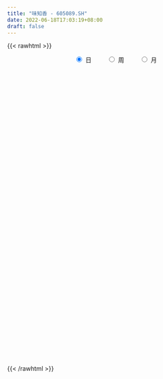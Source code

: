 ```yaml
---
title: "味知香 - 605089.SH"
date: 2022-06-18T17:03:19+08:00
draft: false
---
```

{{< rawhtml >}}
    <div style="text-align: center">
        <label style="padding: 1rem;"><input style="margin-right: .5rem" type="radio" name="period" value="D" checked onclick="period_change(this)">日</label>
        <label style="padding: 1rem;"><input style="margin-right: .5rem" type="radio" name="period" value="W" onclick="period_change(this)">周</label>
        <label style="padding: 1rem;"><input style="margin-right: .5rem" type="radio" name="period" value="M" onclick="period_change(this)">月</label>
    </div>
    <div id="chart" style="height: 700px;"></div> 
    <script type="text/javascript">
        const D_v = [3582.5,667.72,810.23,3984.21,8755.89,4886.37,2922.89,5845.83,8580.94,58690.78,84659.95,158015.17,17348.88,120036.47,91513.49,85211.6,69276.0,62339.63,68739.82,78947.52,68545.37,44537.55,42753.77,59663.13,38482.67,47938.48,67167.72,53881.19,62113.37,45825.02,30729.98,55557.34,40591.96,33493.48,38235.25,27181.94,37692.19,22283.95,34806.28,26753.52,16867.19,13669.7,24787.79,32777.8,26995.37,26112.51,22903.51,14659.99,16485.95,14797.21,23243.85,31820.56,23112.17,16848.5,14394.33,16766.01,13385.62,10070.18,27965.12,20593.59,18911.31,17567.43,24220.96,15321.54,30672.88,42896.43,25253.9,31013.81,17332.42,19267.92,15675.49,44964.94,72872.9,64610.8,39926.74,47453.12,47165.42,35170.14,59347.53,31508.42,25522.52,22712.51,22843.47,44680.63,26447.68,26614.93,17968.94,42414.0,45777.51,46180.36,33566.39,23720.37,25104.56,18314.27,17366.87,17288.76,23196.65,23702.74,16116.95,18073.98,16806.03,11609.96,30551.56,57023.94,40423.98,36131.68,32052.43,38414.75,39460.72,30780.02,42510.08,33368.17,24978.39,24161.78,19547.66,30947.01,20709.05,23069.16,19761.9,21323.88,25704.7,33325.12,20255.3,17657.92,31305.27,29283.71,38155.81,26479.8,20092.44,15461.38,13236.78,13578.0,12007.2,33375.74,57311.98,27314.78,21818.03,24047.82,23334.96,15663.95,19925.45,31494.24,18834.32,20611.56,15959.22,18676.1,25415.88,15364.58,26642.89,18539.23,39177.05,55940.77,34008.12,35421.38,32238.63,24735.2,17253.41,22591.4,22108.04,12665.8,25917.12,18147.68,45192.24,46319.88,22235.36,48089.94,40475.11,31211.03,37319.47,35246.57,43762.63,29302.78,22733.58,34235.4,43008.53,99404.22,86453.13,56345.91,56703.32,32921.96,26809.0,43815.8,22086.04,30908.93,19475.03,17560.9,20366.16,17668.29,10437.0,11305.0,13007.64,24327.21,11116.83,16972.98,18004.52,11553.59,7103.6,8454.0,11472.46,9533.8,15351.7,6906.0,14366.46,8664.06,13643.76,9839.45,6199.68,14890.8,11976.14,13589.4,11031.8,16467.44,19876.18,15898.0,22064.0,19686.68,10987.61,26430.25,13926.86,10210.74,7739.2,17425.0,29588.64,31285.43,18009.95,11413.58,21424.57,13349.32,14864.02,20646.03,21743.96,49517.71,37204.99,44467.97,47989.54,51619.01,30917.51,45878.92,31665.91,36289.9,25400.5,31314.95,25418.58,32078.48,21441.49,15386.49,11128.77,10865.4,21563.0,17799.7,10675.0,9535.0,9134.0,10668.41,8547.0,9776.49,17671.85,9851.0,16972.71,19116.03,11189.15,14652.07,7624.65,11133.2,11716.18,11706.91,12356.23,15875.0,20361.4,14421.27,9797.7,9077.7,7937.0,10853.63,17563.33,14495.0]
const D_histogram = [0.0,0.2622905983,0.7007975844,1.2538870171,1.8788516151,2.5469219296,3.2394743703,3.9458032309,4.6613335693,5.3855519421,6.1211358646,6.8732347958,7.6482399771,8.0170590833,7.4082803112,6.0760695502,4.9163054696,3.9365553047,2.715714599,1.1973553133,0.4436850274,-0.4463266681,-1.0741783453,-1.6472180067,-2.2337951391,-2.4624411841,-1.8550021024,-2.397631823,-3.5410383076,-4.5634971515,-5.0421824302,-5.8703385367,-6.1440708225,-6.2736060392,-5.8296321732,-5.2729443904,-4.4036743796,-3.8583916582,-3.8703730176,-3.7020733012,-3.428819794,-3.1141616565,-2.982060105,-2.1859342499,-1.9025338122,-1.4449457188,-1.2900766569,-1.0467737386,-0.7667070204,-0.682024422,-0.7150314152,-0.9811790246,-1.0090385326,-1.0828945416,-1.0407561462,-1.189956704,-1.1613718318,-1.0725364457,-1.1396025663,-1.3423058175,-1.5512443514,-1.7362008274,-1.5465811993,-1.2894202416,-0.8409234801,-0.3668475871,0.0418091907,0.1977681413,0.2345778576,0.2172172246,0.6647346116,1.4194971747,2.1127973726,1.9746426364,1.8318219388,1.8361691379,1.847935179,1.5965938181,1.0124654987,0.6035305064,0.2893650623,0.1767678595,0.1462315894,0.4070750551,0.3802899226,0.4245655393,0.2975791645,0.6525211312,0.9422644825,1.0270255416,1.21137256,1.2357532762,1.0721744644,0.8537153518,0.658865952,0.5360287262,0.4820520707,0.1557929489,-0.0474109283,-0.1084808057,-0.2831462662,-0.3469019455,-0.1589574028,0.2544772686,0.5553337307,0.7022208711,0.9309263851,1.0819313853,1.3927479234,1.4122063867,1.5600677636,1.2863449168,1.0099636518,0.6943248151,0.3409641237,0.3448292368,0.2480524568,0.0703669426,0.0515110534,-0.210899659,-0.8893359677,-1.5969316335,-1.9221391311,-2.0302784628,-1.7929563046,-1.5223202855,-1.0092249992,-0.7420913494,-0.6899353239,-0.4852288709,-0.3234435621,-0.2728854514,-0.299814362,0.1571091455,0.6421877874,0.8346707948,0.7909245613,0.6334283507,0.6060922331,0.5570049224,0.4400667289,0.5454659004,0.4554306071,0.4393119026,0.3391783381,0.3280699751,0.2181567181,0.1096531532,-0.2350359521,-0.318592609,0.1182651364,0.5205427506,0.7837834097,0.984497616,1.0994324516,0.9574276619,0.7611101326,0.5667485912,0.2433875365,0.1063718961,0.0471453766,-0.0783898088,0.1435412529,0.538111089,0.6399001745,0.6739154582,0.8918758985,0.9283205601,1.1583985279,1.0005539142,0.3126378755,-0.3390393274,-0.5316548898,-1.0838288249,-0.8765149494,-0.3590302622,-0.2478045933,-0.1175968521,-0.6042714161,-0.851458453,-1.1608316318,-1.8266373445,-2.198149674,-2.6600241377,-2.7991782597,-2.9068159896,-2.681212713,-2.3322279796,-1.9220797598,-1.5334731251,-1.2735238475,-1.2517194878,-1.1617661439,-0.9143796151,-0.5421871255,-0.3410638118,-0.1809861865,-0.0444034067,-0.0310755171,0.1041200404,0.1373440668,0.208622412,0.2918823258,0.3686877008,0.5189057036,0.4942053085,0.4806532765,0.2745926253,0.0027198536,-0.1774560049,-0.1939437678,-0.0235656878,0.1478448176,0.0757308343,0.0115796005,0.127425301,0.1576351736,0.4359993141,0.491831373,0.5745300046,0.5369590271,0.576637123,0.7730200891,0.9713267271,1.0331470525,1.033181052,0.9455450739,0.8781503234,0.5952302544,0.1887830486,0.2963177005,0.4663375859,0.5959851505,0.7942816784,1.0585004014,1.0063500591,0.8852575284,0.9537507958,0.8596161396,0.3263767584,-0.4121177118,-0.8075641113,-0.994142019,-0.7307956667,-0.5996362064,-0.4789802828,-0.4473604356,-0.3828398866,-0.0800365792,0.0475492219,0.0814898106,0.0190325493,0.0091520986,-0.0681090445,-0.1310672249,-0.1993304305,-0.0754329474,-0.0122762501,0.0720678117,0.2199891816,0.2788885096,0.175520864,0.1343720613,0.1564078333,0.1871787107,0.2213849045,0.2886317471,0.3551740182,0.4539911534,0.3517571259,0.2499574135,0.1244787783,0.0415068692,-0.0048241358,0.0942276192,0.1207274447]
const D_fast = [0.0,0.3278632479,0.9415696301,1.808130817,2.9028083188,4.2076091157,5.710030149,7.4028098173,9.2836735481,11.3542799064,13.620147795,16.0905554252,18.7776206007,21.1507044778,22.3939957835,22.5808024101,22.6501146969,22.6545033581,22.1125913022,20.8935708448,20.2508218158,19.2492284533,18.3528321897,17.3679880267,16.2229621094,15.3787057685,15.5223943245,14.3803566482,12.3516905867,10.1883574549,8.4491265687,6.153385828,4.3436358365,2.64569911,1.6322649328,0.870716618,0.6390680339,0.2197528408,-0.7598217731,-1.517040382,-2.1009918233,-2.5648740999,-3.1782875747,-2.928645282,-3.1208782974,-3.0245266337,-3.1921767361,-3.2105672523,-3.1221772893,-3.2080007964,-3.4197656433,-3.931208009,-4.21132715,-4.5559067945,-4.7739574356,-5.2206471694,-5.4824052552,-5.6617039805,-6.0136707427,-6.5519504482,-7.1487000699,-7.7677067528,-7.9647324246,-8.0299265272,-7.7916606358,-7.4092966396,-6.990187564,-6.7847865782,-6.6893323975,-6.6523887243,-6.0386876844,-4.9290508277,-3.7075512866,-3.3520453637,-3.0369105766,-2.573521093,-2.0997712572,-1.9519641636,-2.2829761083,-2.541028474,-2.7828526525,-2.8512578904,-2.8452362632,-2.4826240337,-2.4143366855,-2.2639196841,-2.3165112677,-1.7984390183,-1.2731295462,-0.9316121018,-0.4444219434,-0.1111029082,-0.0066381039,-0.0116683785,-0.0418012903,-0.0306313346,0.0359050276,-0.251405857,-0.4664624662,-0.554652545,-0.8001045721,-0.9505857378,-0.8023805458,-0.3253265572,0.1143633376,0.4368056958,0.8982428061,1.3197306525,1.9787341715,2.3512442315,2.8891225493,2.9369859317,2.9130955796,2.7710379467,2.5029182862,2.5929907085,2.5582270427,2.3981332641,2.3921551383,2.0770195111,1.1762492105,0.0694206363,-0.7363216441,-1.3520305915,-1.5629475094,-1.6728915617,-1.4121025251,-1.3304917127,-1.4508195182,-1.367420283,-1.2864958647,-1.3041591169,-1.4060416179,-0.909840824,-0.2642152353,0.1369354708,0.2909203776,0.2917812547,0.4159681953,0.5061321153,0.499210604,0.7409762506,0.7647986091,0.8585078802,0.8431689002,0.914078031,0.8587039536,0.777613677,0.3741655836,0.2109607744,0.677384804,1.2097981058,1.6689846173,2.1158232276,2.5056161761,2.6029683018,2.5969283057,2.5442539121,2.2817397415,2.1713170752,2.1238768998,1.9787442622,2.2365606371,2.7656582455,3.0274223747,3.2299165229,3.6708459379,3.9393707395,4.4590483392,4.551342204,3.9415856342,3.2051485994,2.8796193146,2.0564881733,2.0446733114,2.4724004331,2.5216749537,2.6224834818,1.9847410638,1.5246894137,0.925108327,-0.1973567219,-1.1184064699,-2.245286968,-3.0842356549,-3.9185773822,-4.3632772838,-4.5973495454,-4.6677212655,-4.6624829121,-4.7209145964,-5.0120401086,-5.2125283006,-5.1937366756,-4.9570909674,-4.8412336067,-4.7264025279,-4.6009205998,-4.5953615895,-4.434136022,-4.3665759788,-4.2431420307,-4.0869115354,-3.9179342352,-3.6379898065,-3.5391388745,-3.4325275873,-3.5699400822,-3.8411328906,-4.0656727502,-4.1306464551,-3.966159797,-3.7577880872,-3.810969362,-3.8722256956,-3.7245236699,-3.6549050039,-3.2675410348,-3.0887511327,-2.8624199999,-2.7657512207,-2.5819138441,-2.1922758557,-1.7511375359,-1.4310304474,-1.1727011849,-1.0239508945,-0.8718080642,-1.0059205696,-1.3651720132,-1.1835579362,-0.8969536543,-0.6183098021,-0.2214428546,0.3074009687,0.5068381412,0.6070599927,0.913990959,1.0347603376,0.5831151461,-0.258408752,-0.8557461793,-1.2908595919,-1.2102121562,-1.2289617475,-1.2280508946,-1.3082711563,-1.339460579,-1.0566664164,-0.9171933099,-0.8628802684,-0.9205793925,-0.9281718185,-1.0224602228,-1.1181852093,-1.2362810226,-1.1312417763,-1.0711541415,-0.9687931268,-0.7658744615,-0.6372530062,-0.6967404357,-0.7042962231,-0.6431584927,-0.5655929377,-0.4760405177,-0.3366357384,-0.1812999627,0.0310149608,0.0167202148,-0.0225901443,-0.1169490849,-0.1895442767,-0.2370813156,-0.1144726558,-0.0577909691]
const D_slow = [0.0,0.0655726496,0.2407720457,0.5542437999,1.0239567037,1.6606871861,2.4705557787,3.4570065864,4.6223399787,5.9687279643,7.4990119304,9.2173206294,11.1293806236,13.1336453945,14.9857154723,16.5047328598,17.7338092272,18.7179480534,19.3968767032,19.6962155315,19.8071367883,19.6955551213,19.427010535,19.0152060333,18.4567572486,17.8411469525,17.3773964269,16.7779884712,15.8927288943,14.7518546064,13.4913089989,12.0237243647,10.4877066591,8.9193051493,7.461897106,6.1436610084,5.0427424135,4.0781444989,3.1105512445,2.1850329192,1.3278279707,0.5492875566,-0.1962274697,-0.7427110321,-1.2183444852,-1.5795809149,-1.9021000791,-2.1637935138,-2.3554702689,-2.5259763744,-2.7047342282,-2.9500289843,-3.2022886175,-3.4730122529,-3.7332012894,-4.0306904654,-4.3210334234,-4.5891675348,-4.8740681764,-5.2096446307,-5.5974557186,-6.0315059254,-6.4181512253,-6.7405062857,-6.9507371557,-7.0424490525,-7.0319967548,-6.9825547195,-6.9239102551,-6.8696059489,-6.703422296,-6.3485480023,-5.8203486592,-5.3266880001,-4.8687325154,-4.4096902309,-3.9477064362,-3.5485579817,-3.295441607,-3.1445589804,-3.0722177148,-3.0280257499,-2.9914678526,-2.8896990888,-2.7946266081,-2.6884852233,-2.6140904322,-2.4509601494,-2.2153940288,-1.9586376434,-1.6557945034,-1.3468561843,-1.0788125683,-0.8653837303,-0.7006672423,-0.5666600608,-0.4461470431,-0.4071988059,-0.4190515379,-0.4461717393,-0.5169583059,-0.6036837923,-0.643423143,-0.5798038258,-0.4409703931,-0.2654151754,-0.0326835791,0.2377992673,0.5859862481,0.9390378448,1.3290547857,1.6506410149,1.9031319278,2.0767131316,2.1619541625,2.2481614717,2.3101745859,2.3277663216,2.3406440849,2.2879191701,2.0655851782,1.6663522698,1.185817487,0.6782478713,0.2300087952,-0.1505712762,-0.402877526,-0.5884003633,-0.7608841943,-0.882191412,-0.9630523026,-1.0312736654,-1.1062272559,-1.0669499695,-0.9064030227,-0.697735324,-0.5000041837,-0.341647096,-0.1901240377,-0.0508728071,0.0591438751,0.1955103502,0.309368002,0.4191959776,0.5039905621,0.5860080559,0.6405472354,0.6679605237,0.6092015357,0.5295533835,0.5591196676,0.6892553552,0.8852012076,1.1313256116,1.4061837245,1.64554064,1.8358181731,1.9775053209,2.0383522051,2.0649451791,2.0767315232,2.057134071,2.0930193842,2.2275471565,2.3875222001,2.5560010647,2.7789700393,3.0110501793,3.3006498113,3.5507882899,3.6289477587,3.5441879269,3.4112742044,3.1403169982,2.9211882608,2.8314306953,2.769479547,2.7400803339,2.5890124799,2.3761478667,2.0859399587,1.6292806226,1.0797432041,0.4147371697,-0.2850573952,-1.0117613926,-1.6820645709,-2.2651215658,-2.7456415057,-3.129009787,-3.4473907489,-3.7603206208,-4.0507621568,-4.2793570605,-4.4149038419,-4.5001697949,-4.5454163415,-4.5565171931,-4.5642860724,-4.5382560623,-4.5039200456,-4.4517644426,-4.3787938612,-4.286621936,-4.1568955101,-4.033344183,-3.9131808638,-3.8445327075,-3.8438527441,-3.8882167453,-3.9367026873,-3.9425941092,-3.9056329048,-3.8867001963,-3.8838052961,-3.8519489709,-3.8125401775,-3.703540349,-3.5805825057,-3.4369500046,-3.3027102478,-3.158550967,-2.9652959448,-2.722464263,-2.4641774999,-2.2058822369,-1.9694959684,-1.7499583875,-1.601150824,-1.5539550618,-1.4798756367,-1.3632912402,-1.2142949526,-1.015724533,-0.7510994326,-0.4995119179,-0.2781975358,-0.0397598368,0.1751441981,0.2567383877,0.1537089597,-0.0481820681,-0.2967175728,-0.4794164895,-0.6293255411,-0.7490706118,-0.8609107207,-0.9566206924,-0.9766298372,-0.9647425317,-0.9443700791,-0.9396119417,-0.9373239171,-0.9543511782,-0.9871179845,-1.0369505921,-1.0558088289,-1.0588778914,-1.0408609385,-0.9858636431,-0.9161415157,-0.8722612997,-0.8386682844,-0.799566326,-0.7527716484,-0.6974254222,-0.6252674855,-0.5364739809,-0.4229761926,-0.3350369111,-0.2725475577,-0.2414278632,-0.2310511459,-0.2322571798,-0.208700275,-0.1785184138]
const D_data = [['2021-04-27', 41.08, 41.08, 41.08, 41.08],['2021-04-28', 45.19, 45.19, 45.19, 45.19],['2021-04-29', 49.71, 49.71, 49.71, 49.71],['2021-04-30', 54.68, 54.68, 54.68, 54.68],['2021-05-06', 60.15, 60.15, 60.15, 60.15],['2021-05-07', 66.17, 66.17, 66.17, 66.17],['2021-05-10', 72.79, 72.79, 72.79, 72.79],['2021-05-11', 80.07, 80.07, 80.07, 80.07],['2021-05-12', 88.08, 88.08, 88.08, 88.08],['2021-05-13', 96.89, 96.89, 96.89, 96.89],['2021-05-14', 103.0, 106.58, 98.88, 106.58],['2021-05-17', 106.88, 117.24, 99.35, 117.24],['2021-05-18', 128.96, 128.96, 128.96, 128.96],['2021-05-19', 133.0, 135.0, 130.01, 139.8],['2021-05-20', 131.41, 130.3, 128.23, 135.8],['2021-05-21', 130.08, 123.63, 120.12, 135.0],['2021-05-24', 123.6, 125.89, 120.33, 127.84],['2021-05-25', 124.0, 128.5, 120.11, 128.5],['2021-05-26', 127.06, 124.9, 124.05, 132.94],['2021-05-27', 121.66, 118.1, 115.0, 121.7],['2021-05-28', 118.01, 125.0, 115.5, 128.45],['2021-05-31', 123.0, 121.65, 119.01, 124.88],['2021-06-01', 122.5, 123.0, 117.81, 124.85],['2021-06-02', 124.19, 122.08, 121.22, 132.11],['2021-06-03', 119.0, 119.88, 116.51, 122.44],['2021-06-04', 119.99, 122.86, 118.01, 127.53],['2021-06-07', 123.1, 135.15, 120.1, 135.15],['2021-06-08', 137.5, 121.64, 121.64, 138.88],['2021-06-09', 113.8, 109.48, 109.48, 113.8],['2021-06-10', 108.5, 104.05, 103.8, 109.99],['2021-06-11', 106.0, 104.95, 104.1, 107.75],['2021-06-15', 102.7, 94.46, 94.46, 104.0],['2021-06-16', 92.17, 95.2, 90.7, 99.0],['2021-06-17', 94.98, 92.31, 90.75, 95.45],['2021-06-18', 92.1, 96.66, 90.1, 98.0],['2021-06-21', 95.0, 97.3, 94.0, 99.0],['2021-06-22', 97.3, 102.0, 95.68, 102.67],['2021-06-23', 100.68, 99.11, 97.5, 101.85],['2021-06-24', 98.98, 90.98, 89.3, 98.99],['2021-06-25', 90.05, 91.0, 86.2, 91.4],['2021-06-28', 90.33, 90.9, 88.74, 91.79],['2021-06-29', 90.6, 90.52, 89.82, 92.0],['2021-06-30', 90.0, 87.02, 87.02, 91.3],['2021-07-01', 87.34, 95.72, 87.0, 95.72],['2021-07-02', 93.11, 90.44, 88.7, 94.88],['2021-07-05', 89.82, 93.09, 87.37, 94.37],['2021-07-06', 92.36, 89.61, 87.56, 92.9],['2021-07-07', 88.0, 90.57, 88.0, 92.18],['2021-07-08', 89.68, 91.4, 88.81, 92.6],['2021-07-09', 90.58, 89.01, 88.1, 91.01],['2021-07-12', 88.5, 86.74, 85.0, 88.9],['2021-07-13', 85.7, 81.92, 80.91, 87.5],['2021-07-14', 81.0, 82.87, 79.11, 84.66],['2021-07-15', 81.78, 80.7, 80.0, 82.87],['2021-07-16', 80.78, 80.7, 79.65, 81.84],['2021-07-19', 79.9, 76.56, 75.95, 80.34],['2021-07-20', 75.5, 76.92, 75.35, 78.33],['2021-07-21', 76.97, 76.46, 76.1, 77.92],['2021-07-22', 76.6, 73.0, 72.29, 77.18],['2021-07-23', 72.97, 68.85, 68.75, 73.1],['2021-07-26', 68.04, 65.72, 65.2, 69.47],['2021-07-27', 65.99, 62.8, 62.05, 66.69],['2021-07-28', 63.34, 65.3, 62.02, 66.56],['2021-07-29', 65.0, 65.28, 63.73, 66.4],['2021-07-30', 64.7, 67.76, 63.59, 68.3],['2021-08-02', 67.0, 69.1, 62.11, 70.78],['2021-08-03', 67.92, 69.54, 67.13, 71.76],['2021-08-04', 69.0, 67.0, 65.3, 69.0],['2021-08-05', 66.5, 65.21, 64.8, 68.09],['2021-08-06', 65.35, 63.78, 63.35, 65.75],['2021-08-09', 64.62, 70.16, 63.79, 70.16],['2021-08-10', 74.98, 77.18, 72.16, 77.18],['2021-08-11', 79.5, 80.89, 78.52, 83.63],['2021-08-12', 77.99, 72.82, 72.8, 78.99],['2021-08-13', 72.0, 72.8, 71.13, 74.37],['2021-08-16', 72.74, 75.08, 71.5, 77.5],['2021-08-17', 73.9, 76.1, 72.05, 79.0],['2021-08-18', 75.3, 73.0, 72.81, 77.78],['2021-08-19', 71.2, 67.12, 65.86, 75.5],['2021-08-20', 66.18, 66.81, 63.61, 66.85],['2021-08-23', 66.63, 65.95, 65.11, 67.43],['2021-08-24', 66.12, 67.07, 65.02, 67.88],['2021-08-25', 66.31, 67.41, 66.21, 69.6],['2021-08-26', 66.54, 71.49, 65.44, 74.09],['2021-08-27', 70.58, 68.43, 68.3, 71.43],['2021-08-30', 68.0, 69.3, 66.1, 70.15],['2021-08-31', 68.59, 66.84, 66.8, 69.9],['2021-09-01', 67.3, 73.52, 64.45, 73.52],['2021-09-02', 73.95, 74.76, 71.82, 75.88],['2021-09-03', 74.74, 73.7, 72.65, 78.5],['2021-09-06', 73.5, 76.32, 72.6, 77.3],['2021-09-07', 75.3, 75.65, 74.6, 76.66],['2021-09-08', 75.5, 73.67, 72.8, 76.17],['2021-09-09', 73.48, 72.58, 71.91, 74.88],['2021-09-10', 72.11, 72.25, 71.66, 74.08],['2021-09-13', 72.6, 72.68, 71.03, 73.17],['2021-09-14', 73.12, 73.4, 72.95, 76.0],['2021-09-15', 72.57, 69.15, 69.0, 72.57],['2021-09-16', 69.0, 69.24, 67.8, 71.59],['2021-09-17', 69.0, 70.18, 67.3, 70.8],['2021-09-22', 69.25, 67.89, 66.79, 69.42],['2021-09-23', 68.04, 68.3, 68.04, 69.6],['2021-09-24', 68.31, 71.5, 67.85, 73.98],['2021-09-27', 70.6, 75.91, 70.6, 78.65],['2021-09-28', 74.08, 76.69, 72.33, 76.8],['2021-09-29', 75.49, 76.43, 74.63, 79.73],['2021-09-30', 77.36, 79.11, 75.4, 79.11],['2021-10-08', 79.84, 79.99, 77.88, 83.5],['2021-10-11', 80.3, 84.3, 80.3, 86.97],['2021-10-12', 82.3, 82.78, 81.52, 85.36],['2021-10-13', 82.75, 86.2, 78.88, 86.2],['2021-10-14', 85.46, 81.93, 81.71, 86.75],['2021-10-15', 81.79, 81.58, 79.98, 83.68],['2021-10-18', 80.8, 80.45, 76.3, 81.36],['2021-10-19', 80.2, 78.88, 78.81, 81.3],['2021-10-20', 78.88, 83.0, 78.1, 83.4],['2021-10-21', 82.01, 82.05, 81.3, 83.47],['2021-10-22', 82.16, 80.75, 79.0, 83.74],['2021-10-25', 80.57, 82.59, 79.07, 82.6],['2021-10-26', 82.0, 79.04, 79.01, 83.04],['2021-10-27', 77.96, 71.14, 71.14, 77.96],['2021-10-28', 66.5, 66.28, 65.68, 70.0],['2021-10-29', 66.0, 67.06, 65.64, 68.09],['2021-11-01', 66.5, 67.15, 64.6, 68.19],['2021-11-02', 66.7, 70.36, 66.6, 71.45],['2021-11-03', 70.58, 70.83, 68.7, 73.9],['2021-11-04', 72.55, 74.94, 72.3, 75.79],['2021-11-05', 74.01, 73.2, 72.8, 74.79],['2021-11-08', 72.5, 70.7, 70.7, 74.38],['2021-11-09', 71.92, 72.72, 70.7, 73.5],['2021-11-10', 72.5, 72.72, 71.5, 74.0],['2021-11-11', 72.01, 71.52, 70.45, 72.46],['2021-11-12', 71.51, 70.23, 70.2, 71.99],['2021-11-15', 73.0, 77.25, 73.0, 77.25],['2021-11-16', 79.0, 80.34, 77.49, 80.84],['2021-11-17', 78.8, 78.99, 77.4, 79.96],['2021-11-18', 78.98, 77.0, 76.81, 78.98],['2021-11-19', 77.0, 75.54, 74.64, 78.32],['2021-11-22', 75.0, 77.13, 73.46, 77.85],['2021-11-23', 76.85, 77.1, 76.02, 77.42],['2021-11-24', 77.02, 76.2, 75.87, 78.99],['2021-11-25', 76.62, 79.37, 75.61, 79.92],['2021-11-26', 78.66, 77.4, 77.17, 78.8],['2021-11-29', 75.7, 78.45, 75.67, 78.73],['2021-11-30', 78.8, 77.46, 77.01, 78.98],['2021-12-01', 76.81, 78.62, 76.12, 78.8],['2021-12-02', 80.1, 77.36, 77.36, 81.6],['2021-12-03', 76.7, 77.01, 76.39, 78.2],['2021-12-06', 76.9, 72.86, 72.66, 76.9],['2021-12-07', 73.02, 74.83, 72.0, 74.89],['2021-12-08', 74.83, 82.31, 74.07, 82.31],['2021-12-09', 83.45, 84.5, 82.32, 85.5],['2021-12-10', 84.25, 85.2, 83.5, 86.95],['2021-12-13', 85.25, 86.53, 83.7, 88.3],['2021-12-14', 85.53, 87.33, 84.9, 89.13],['2021-12-15', 86.69, 85.08, 84.0, 87.3],['2021-12-16', 84.81, 84.42, 83.17, 85.68],['2021-12-17', 84.0, 84.19, 82.82, 85.9],['2021-12-20', 83.01, 81.78, 81.67, 85.68],['2021-12-21', 82.43, 83.3, 81.59, 83.38],['2021-12-22', 83.31, 84.1, 82.3, 87.5],['2021-12-23', 84.25, 83.05, 81.1, 84.89],['2021-12-24', 82.74, 87.99, 82.31, 91.36],['2021-12-27', 87.88, 92.41, 86.89, 93.0],['2021-12-28', 93.0, 90.89, 90.31, 93.0],['2021-12-29', 94.5, 91.29, 91.15, 99.0],['2021-12-30', 92.02, 95.29, 88.9, 95.88],['2021-12-31', 94.0, 94.85, 92.6, 98.38],['2022-01-04', 94.51, 99.29, 93.3, 99.4],['2022-01-05', 99.0, 95.98, 95.3, 101.77],['2022-01-06', 92.98, 88.08, 87.02, 94.0],['2022-01-07', 86.79, 85.4, 85.07, 89.9],['2022-01-10', 85.38, 89.01, 85.37, 89.84],['2022-01-11', 88.11, 82.3, 81.58, 88.9],['2022-01-12', 83.33, 90.53, 81.22, 90.53],['2022-01-13', 94.91, 96.3, 92.92, 99.58],['2022-01-14', 98.15, 93.07, 92.58, 102.85],['2022-01-17', 92.8, 94.21, 91.06, 96.6],['2022-01-18', 92.0, 85.6, 84.9, 92.0],['2022-01-19', 84.28, 86.38, 84.28, 87.5],['2022-01-20', 86.0, 83.6, 83.0, 88.5],['2022-01-21', 82.85, 75.55, 75.24, 83.04],['2022-01-24', 75.56, 75.0, 74.01, 76.5],['2022-01-25', 74.5, 69.76, 69.7, 74.5],['2022-01-26', 71.0, 69.99, 69.23, 71.6],['2022-01-27', 70.0, 67.33, 67.33, 71.5],['2022-01-28', 67.61, 69.39, 67.17, 71.0],['2022-02-07', 71.0, 70.2, 69.93, 71.99],['2022-02-08', 70.15, 70.96, 69.45, 71.5],['2022-02-09', 71.0, 71.05, 70.01, 71.45],['2022-02-10', 70.55, 69.6, 69.0, 71.09],['2022-02-11', 69.2, 65.85, 64.56, 69.2],['2022-02-14', 65.0, 65.48, 65.0, 66.88],['2022-02-15', 66.0, 66.94, 64.8, 68.86],['2022-02-16', 67.1, 68.98, 67.0, 70.77],['2022-02-17', 69.0, 67.4, 67.01, 69.0],['2022-02-18', 66.86, 67.01, 66.0, 67.3],['2022-02-21', 66.68, 66.78, 66.5, 67.66],['2022-02-22', 66.2, 64.96, 64.21, 66.47],['2022-02-23', 65.0, 66.27, 64.8, 66.37],['2022-02-24', 65.97, 64.9, 64.25, 67.28],['2022-02-25', 65.2, 65.16, 65.1, 66.01],['2022-02-28', 64.5, 65.3, 62.15, 66.0],['2022-03-01', 65.08, 65.3, 64.51, 65.85],['2022-03-02', 65.5, 66.59, 65.01, 67.8],['2022-03-03', 66.68, 64.56, 64.56, 66.96],['2022-03-04', 64.06, 64.42, 63.71, 65.55],['2022-03-07', 64.01, 61.16, 59.95, 64.1],['2022-03-08', 60.56, 58.6, 57.88, 61.19],['2022-03-09', 58.62, 57.9, 55.15, 59.67],['2022-03-10', 58.88, 58.71, 58.14, 59.65],['2022-03-11', 58.0, 60.82, 57.1, 61.0],['2022-03-14', 61.9, 61.25, 60.8, 64.66],['2022-03-15', 60.98, 58.0, 58.0, 62.41],['2022-03-16', 58.89, 57.21, 53.61, 59.2],['2022-03-17', 57.21, 59.11, 57.18, 60.68],['2022-03-18', 58.79, 58.0, 57.52, 59.08],['2022-03-21', 57.88, 61.65, 57.8, 62.98],['2022-03-22', 61.33, 59.62, 59.51, 61.5],['2022-03-23', 59.44, 60.26, 59.07, 60.89],['2022-03-24', 59.5, 58.84, 58.6, 59.61],['2022-03-25', 58.83, 59.8, 58.52, 62.3],['2022-03-28', 60.64, 62.51, 60.06, 62.77],['2022-03-29', 62.49, 63.9, 60.8, 64.5],['2022-03-30', 63.0, 63.33, 61.61, 63.33],['2022-03-31', 62.79, 63.22, 62.3, 63.25],['2022-04-01', 62.93, 62.38, 62.2, 65.54],['2022-04-06', 62.1, 62.68, 61.9, 64.29],['2022-04-07', 61.8, 59.38, 59.19, 61.8],['2022-04-08', 59.54, 56.05, 55.95, 60.0],['2022-04-11', 56.27, 61.66, 56.27, 61.66],['2022-04-12', 61.66, 63.3, 59.2, 64.6],['2022-04-13', 62.86, 63.85, 60.8, 65.0],['2022-04-14', 63.85, 66.0, 61.83, 66.66],['2022-04-15', 65.0, 68.7, 64.11, 68.8],['2022-04-18', 69.12, 66.05, 66.01, 72.96],['2022-04-19', 65.79, 65.42, 63.6, 67.5],['2022-04-20', 64.13, 68.37, 64.01, 71.0],['2022-04-21', 67.21, 67.0, 65.3, 68.34],['2022-04-22', 66.0, 60.3, 60.3, 66.0],['2022-04-25', 55.25, 54.27, 54.27, 57.88],['2022-04-26', 53.28, 55.01, 50.0, 56.66],['2022-04-27', 53.0, 55.3, 51.66, 55.98],['2022-04-28', 54.0, 60.4, 53.8, 60.82],['2022-04-29', 57.53, 59.2, 57.53, 59.59],['2022-05-05', 59.16, 59.22, 58.33, 61.09],['2022-05-06', 58.0, 58.03, 56.6, 59.88],['2022-05-09', 57.4, 58.24, 57.11, 58.66],['2022-05-10', 57.03, 61.9, 57.03, 61.97],['2022-05-11', 61.18, 60.72, 60.52, 63.75],['2022-05-12', 60.0, 59.9, 59.13, 61.33],['2022-05-13', 59.9, 58.52, 58.3, 60.4],['2022-05-16', 59.06, 58.86, 58.5, 59.99],['2022-05-17', 58.73, 57.62, 56.69, 58.79],['2022-05-18', 57.28, 57.2, 57.01, 58.2],['2022-05-19', 56.2, 56.5, 55.38, 56.78],['2022-05-20', 56.14, 58.8, 56.14, 59.36],['2022-05-23', 58.78, 58.36, 57.51, 58.88],['2022-05-24', 58.55, 58.9, 56.88, 59.65],['2022-05-25', 58.73, 60.3, 57.95, 61.83],['2022-05-26', 60.05, 59.81, 59.18, 60.5],['2022-05-27', 59.54, 57.71, 57.14, 59.97],['2022-05-30', 57.73, 58.1, 57.02, 58.2],['2022-05-31', 58.1, 58.84, 57.52, 59.28],['2022-06-01', 58.35, 59.12, 58.12, 60.11],['2022-06-02', 59.2, 59.4, 57.18, 59.75],['2022-06-06', 59.3, 60.2, 58.54, 60.2],['2022-06-07', 60.41, 60.73, 59.5, 61.5],['2022-06-08', 60.82, 61.84, 60.4, 63.28],['2022-06-09', 61.84, 59.58, 59.2, 61.84],['2022-06-10', 58.98, 59.23, 58.12, 60.35],['2022-06-13', 58.73, 58.43, 58.27, 59.22],['2022-06-14', 58.18, 58.43, 57.41, 58.8],['2022-06-15', 58.51, 58.52, 58.31, 59.43],['2022-06-16', 58.61, 60.49, 58.61, 60.72],['2022-06-17', 60.79, 59.98, 59.08, 61.66]]
const W_v = [9044.66,13642.26,160700.39,472125.61,347848.34,233375.6,259717.28,167878.03,148717.88,115097.85,94959.17,109419.41,88780.52,106694.12,135764.48,238050.87,220644.63,142206.81,178955.74,118072.46,98379.08,58967.55,165632.03,38414.75,171097.38,118434.66,120370.9,142882.51,74375.8,163868.35,109252.92,96027.34,174308.06,132240.02,124030.88,188331.32,145631.45,285834.86,216595.99,110397.06,76745.14,64751.52,51717.96,52713.41,67955.58,88512.47,75732.05,111722.17,48859.37,200924.17,196371.25,135654.0,26515.26,70438.1,55797.75,71780.96,42180.94,72811.6,59926.66]
const W_histogram = [0.0,0.7332649573,3.7316228018,6.4932323631,7.9462241919,8.2607204932,6.819911027,4.9528214939,3.0729757656,1.6021454727,0.4056085041,-0.9962722686,-2.6770134768,-3.7516522543,-4.565945704,-4.3343367942,-4.4073421734,-4.1717491789,-3.5126401433,-3.0434797262,-2.7505998332,-2.3609513518,-1.52428202,-0.8773069988,-0.3358340947,-0.0425460908,-0.7407884014,-0.7567070082,-0.9237780857,-0.646314728,-0.3234687442,-0.1319544225,0.515060567,0.8253605212,1.2134293777,1.8224154649,1.4929243853,1.6816421935,0.5738706396,-0.5647834202,-1.4946143743,-1.9414662277,-2.249837599,-2.3792813082,-2.5668866273,-2.7254837042,-2.5565355205,-2.1355402167,-2.1423839869,-1.2008880527,-1.0549706932,-0.9470823632,-0.8709942208,-0.7109039921,-0.5183364929,-0.4017563819,-0.1605862263,0.0276971713,0.2316111699]
const W_fast = [0.0,0.9165811966,4.8478447415,9.2327623936,12.6723102704,15.051986695,15.3161549856,14.687270826,13.575669039,12.5053751144,11.4102402718,9.7592914319,7.4092968545,5.3967450134,3.4409651377,2.588989849,1.4141489265,0.6068046262,0.3877536259,0.0960441115,-0.2987259538,-0.4993153103,-0.0437164835,0.383931788,0.8414461683,1.1240976496,0.2406582387,0.0355628798,-0.3624527191,-0.2465680434,-0.0045892457,0.1539364704,0.9297166016,1.4463566862,2.137782887,3.2023728406,3.2461128572,3.8552412138,2.8909373198,1.6110874049,0.3076028573,-0.624615553,-1.4954463241,-2.2197103603,-3.0490373362,-3.8890053391,-4.3591910356,-4.4720807859,-5.0145205529,-4.3732466318,-4.4910719457,-4.6199542065,-4.7616146193,-4.7792503887,-4.7162670126,-4.7001259971,-4.4991023981,-4.3038947077,-4.0420779165]
const W_slow = [0.0,0.1833162393,1.1162219398,2.7395300305,4.7260860785,6.7912662018,8.4962439586,9.7344493321,10.5026932735,10.9032296416,11.0046317677,10.7555637005,10.0863103313,9.1483972677,8.0069108417,6.9233266432,5.8214910998,4.7785538051,3.9003937693,3.1395238377,2.4518738794,1.8616360415,1.4805655365,1.2612387868,1.1772802631,1.1666437404,0.98144664,0.792269888,0.5613253666,0.3997466846,0.3188794985,0.2858908929,0.4146560347,0.620996165,0.9243535094,1.3799573756,1.7531884719,2.1735990203,2.3170666802,2.1758708252,1.8022172316,1.3168506747,0.7543912749,0.1595709479,-0.482150709,-1.163521635,-1.8026555151,-2.3365405693,-2.872136566,-3.1723585792,-3.4361012525,-3.6728718433,-3.8906203985,-4.0683463965,-4.1979305197,-4.2983696152,-4.3385161718,-4.331591879,-4.2736890865]
const W_data = [['2021-04-30', 41.08, 54.68, 41.08, 54.68],['2021-05-07', 60.15, 66.17, 60.15, 66.17],['2021-05-14', 72.79, 106.58, 72.79, 106.58],['2021-05-21', 106.88, 123.63, 99.35, 139.8],['2021-05-28', 123.6, 125.0, 115.0, 132.94],['2021-06-04', 123.0, 122.86, 116.51, 132.11],['2021-06-11', 123.1, 104.95, 103.8, 138.88],['2021-06-18', 102.7, 96.66, 90.1, 104.0],['2021-06-25', 95.0, 91.0, 86.2, 102.67],['2021-07-02', 90.33, 90.44, 87.0, 95.72],['2021-07-09', 89.82, 89.01, 87.37, 94.37],['2021-07-16', 88.5, 80.7, 79.11, 88.9],['2021-07-23', 79.9, 68.85, 68.75, 80.34],['2021-07-30', 68.04, 67.76, 62.02, 69.47],['2021-08-06', 67.0, 63.78, 62.11, 71.76],['2021-08-13', 64.62, 72.8, 63.79, 83.63],['2021-08-20', 72.74, 66.81, 63.61, 79.0],['2021-08-27', 66.63, 68.43, 65.02, 74.09],['2021-09-03', 68.0, 73.7, 64.45, 78.5],['2021-09-10', 73.5, 72.25, 71.66, 77.3],['2021-09-17', 72.6, 70.18, 67.3, 76.0],['2021-09-24', 69.25, 71.5, 66.79, 73.98],['2021-09-30', 70.6, 79.11, 70.6, 79.73],['2021-10-08', 79.84, 79.99, 77.88, 83.5],['2021-10-15', 80.3, 81.58, 78.88, 86.97],['2021-10-22', 80.8, 80.75, 76.3, 83.74],['2021-10-29', 80.57, 67.06, 65.64, 83.04],['2021-11-05', 66.5, 73.2, 64.6, 75.79],['2021-11-12', 72.5, 70.23, 70.2, 74.38],['2021-11-19', 73.0, 75.54, 73.0, 80.84],['2021-11-26', 75.0, 77.4, 73.46, 79.92],['2021-12-03', 75.7, 77.01, 75.67, 81.6],['2021-12-10', 76.9, 85.2, 72.0, 86.95],['2021-12-17', 85.25, 84.19, 82.82, 89.13],['2021-12-24', 83.01, 87.99, 81.1, 91.36],['2021-12-31', 87.88, 94.85, 86.89, 99.0],['2022-01-07', 94.51, 85.4, 85.07, 101.77],['2022-01-14', 85.38, 93.07, 81.22, 102.85],['2022-01-21', 92.8, 75.55, 75.24, 96.6],['2022-01-28', 75.56, 69.39, 67.17, 76.5],['2022-02-11', 71.0, 65.85, 64.56, 71.99],['2022-02-18', 65.0, 67.01, 64.8, 70.77],['2022-02-25', 66.68, 65.16, 64.21, 67.66],['2022-03-04', 64.5, 64.42, 62.15, 67.8],['2022-03-11', 64.01, 60.82, 55.15, 64.1],['2022-03-18', 61.9, 58.0, 53.61, 64.66],['2022-03-25', 57.88, 59.8, 57.8, 62.98],['2022-04-01', 60.64, 62.38, 60.06, 65.54],['2022-04-08', 62.1, 56.05, 55.95, 64.29],['2022-04-15', 56.27, 68.7, 56.27, 68.8],['2022-04-22', 69.12, 60.3, 60.3, 72.96],['2022-04-29', 55.25, 59.2, 50.0, 60.82],['2022-05-06', 59.16, 58.03, 56.6, 61.09],['2022-05-13', 57.4, 58.52, 57.03, 63.75],['2022-05-20', 59.06, 58.8, 55.38, 59.99],['2022-05-27', 58.78, 57.71, 56.88, 61.83],['2022-06-02', 57.73, 59.4, 57.02, 60.11],['2022-06-10', 59.3, 59.23, 58.12, 63.28],['2022-06-17', 58.73, 59.98, 57.41, 61.66]]
const M_v = [9044.66,1038854.15,820475.9199999999,459626.39,781250.66,575422.99,448317.69,526950.36,678366.84,758459.3600000002,207581.08,360844.65,603233.3599999999,243289.92,156161.35]
const M_histogram = [0.0,4.2738689459,4.5088572203,3.1706357576,2.0796981244,2.0379568912,1.0993292797,1.0779560311,2.0762490582,0.9219978966,-0.1592364516,-1.0093887482,-1.7916425701,-2.2526757401,-2.3873451086]
const M_fast = [0.0,5.3423361823,6.7045387619,6.1589762386,5.5879631364,6.055711126,5.3919158344,5.6400315936,7.1573868853,6.2336351978,5.1125917367,4.010092253,2.7799277886,1.7557256835,1.0242200379]
const M_slow = [0.0,1.0684672365,2.1956815415,2.9883404809,3.508265012,4.0177542348,4.2925865547,4.5620755625,5.0811378271,5.3116373012,5.2718281883,5.0194810012,4.5715703587,4.0084014237,3.4115651465]
const M_data = [['2021-04-30', 41.08, 54.68, 41.08, 54.68],['2021-05-31', 60.15, 121.65, 60.15, 139.8],['2021-06-30', 122.5, 87.02, 86.2, 138.88],['2021-07-30', 87.34, 67.76, 62.02, 95.72],['2021-08-31', 67.0, 66.84, 62.11, 83.63],['2021-09-30', 67.3, 79.11, 64.45, 79.73],['2021-10-29', 79.84, 67.06, 65.64, 86.97],['2021-11-30', 66.5, 77.46, 64.6, 80.84],['2021-12-31', 76.81, 94.85, 72.0, 99.0],['2022-01-28', 94.51, 69.39, 67.17, 102.85],['2022-02-28', 71.0, 65.3, 62.15, 71.99],['2022-03-31', 65.08, 63.22, 53.61, 67.8],['2022-04-29', 62.93, 59.2, 50.0, 72.96],['2022-05-31', 59.16, 58.84, 55.38, 63.75],['2022-06-30', 58.35, 59.98, 57.18, 63.28]]
        const D_a = [null,null,null,null,null,null,null,null,null,null,null,null,null,139.8,null,null,null,null,null,115.0,null,null,null,null,null,null,null,138.88,null,null,null,null,null,null,null,null,null,null,null,86.2,null,null,null,null,94.88,null,null,null,null,null,null,null,null,null,null,null,null,null,null,null,null,null,62.02,null,null,null,null,null,null,null,null,null,83.63,null,null,null,null,null,null,63.61,null,null,null,null,null,null,null,null,null,78.5,null,null,null,null,null,null,null,null,null,null,66.79,null,null,null,null,null,null,null,86.97,null,null,null,null,null,null,null,null,null,null,null,null,null,null,64.6,null,null,null,null,null,null,null,null,null,null,80.84,null,null,null,73.46,null,null,null,null,null,null,null,null,null,null,null,null,null,null,null,89.13,null,null,null,null,null,null,81.1,null,null,null,null,null,null,null,null,null,null,null,null,null,null,102.85,null,null,null,null,null,null,null,null,null,null,null,null,null,null,64.56,null,null,null,null,null,67.66,null,null,null,null,null,null,null,null,null,null,null,null,null,null,null,null,53.61,null,null,null,null,null,null,null,null,null,null,null,null,null,null,null,null,null,null,null,null,72.96,null,null,null,null,null,50.0,null,null,null,null,null,null,null,63.75,null,null,null,null,null,55.38,null,null,null,61.83,null,null,null,null,null,57.18,null,null,null,null,null,null,null,null,null,null]
const W_a = [null,null,null,139.8,null,null,null,null,null,null,null,null,null,62.02,null,null,null,null,null,null,null,null,null,null,null,null,null,null,null,null,null,null,null,null,null,null,null,102.85,null,null,null,null,null,null,null,53.61,null,null,null,null,72.96,null,null,null,55.38,null,null,null,null]
const M_a = [null,139.8,null,null,null,null,null,64.6,null,null,null,null,null,null,null]
        const D_b = [[{ coord: ['2021-05-19', 138.88] }, { coord: ['2021-06-25', 115.0] }],[{ coord: ['2021-07-28', 78.5] }, { coord: ['2021-11-22', 63.61] }],[{ coord: ['2021-12-14', 89.13] }, { coord: ['2022-02-11', 81.1] }],[{ coord: ['2022-02-11', 67.66] }, { coord: ['2022-04-18', 64.56] }],[{ coord: ['2022-04-26', 61.83] }, { coord: ['2022-05-25', 55.38] }]]
const W_b = [[{ coord: ['2021-05-21', 102.85] }, { coord: ['2022-04-22', 62.02] }]]
const M_b = []
    </script>
{{< /rawhtml >}}